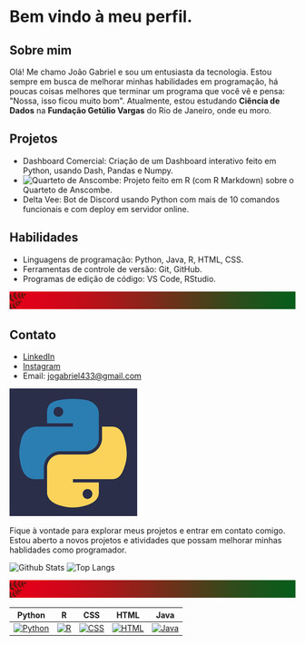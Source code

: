 # Bem vindo à meu perfil.

## Sobre mim
Olá! Me chamo João Gabriel e sou um entusiasta da tecnologia. Estou sempre em busca de melhorar minhas habilidades em programação, há poucas coisas melhores que terminar um programa que você vê e pensa: "Nossa, isso ficou muito bom". Atualmente, estou estudando **Ciência de Dados** na **Fundação Getúlio Vargas** do Rio de Janeiro, onde eu moro.

## Projetos
- Dashboard Comercial: Criação de um Dashboard interativo feito em Python, usando Dash, Pandas e Numpy.
- ![Quarteto de Anscombe](https://github.com/jgabrielsg/Quarteto-de-Anscombe): Projeto feito em R (com R Markdown) sobre o Quarteto de Anscombe.
- Delta Vee: Bot de Discord usando Python com mais de 10 comandos funcionais e com deploy em servidor online.

## Habilidades
- Linguagens de programação: Python, Java, R, HTML, CSS.
- Ferramentas de controle de versão: Git, GitHub.
- Programas de edição de código: VS Code, RStudio.

![mm](template.png)

## Contato
- [LinkedIn](https://www.linkedin.com/in/jo%C3%A3o-gabriel-machado-23b376218/)
- [Instagram](https://www.instagram.com/joaogabrielmachado967/)
- Email: jogabriel433@gmail.com

![Python](Python.png)

Fique à vontade para explorar meus projetos e entrar em contato comigo. Estou aberto a novos projetos e atividades que possam melhorar minhas hablidades como programador.

![Github Stats](https://github-readme-stats.vercel.app/api?username=jgabrielsg&show_icons=true&theme=radical) ![Top Langs](https://github-readme-stats.vercel.app/api/top-langs/?username=jgabrielsg&layout=compact&theme=radical)

![mm](template.png)

| Python | R | CSS | HTML | Java |
|--------|---|-----|------|------|
| [![Python](https://img.shields.io/badge/Python-%2314354C.svg?style=flat&logo=python&logoColor=white)](link_para_projeto) | [![R](https://img.shields.io/badge/R-%23276DC3.svg?style=flat&logo=r&logoColor=white)](link_para_projeto) | [![CSS](https://img.shields.io/badge/CSS-%231572B6.svg?style=flat&logo=css3&logoColor=white)](link_para_projeto) | [![HTML](https://img.shields.io/badge/HTML-%23E34F26.svg?style=flat&logo=html5&logoColor=white)](link_para_projeto) | [![Java](https://img.shields.io/badge/Java-%23ED8B00.svg?style=flat&logo=java&logoColor=white)](link_para_projeto) |
